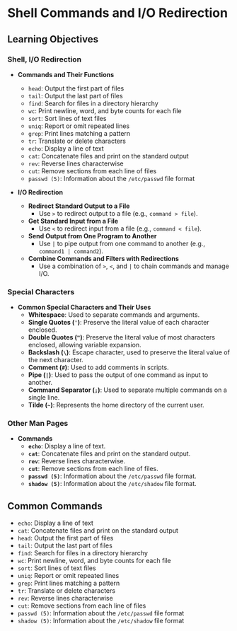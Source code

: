 # Shell Commands and I/O Redirection

## Learning Objectives

### Shell, I/O Redirection

- **Commands and Their Functions**
  - `head`: Output the first part of files
  - `tail`: Output the last part of files
  - `find`: Search for files in a directory hierarchy
  - `wc`: Print newline, word, and byte counts for each file
  - `sort`: Sort lines of text files
  - `uniq`: Report or omit repeated lines
  - `grep`: Print lines matching a pattern
  - `tr`: Translate or delete characters
  - `echo`: Display a line of text
  - `cat`: Concatenate files and print on the standard output
  - `rev`: Reverse lines characterwise
  - `cut`: Remove sections from each line of files
  - `passwd (5)`: Information about the `/etc/passwd` file format

- **I/O Redirection**
  - **Redirect Standard Output to a File**
    - Use `>` to redirect output to a file (e.g., `command > file`).
  - **Get Standard Input from a File**
    - Use `<` to redirect input from a file (e.g., `command < file`).
  - **Send Output from One Program to Another**
    - Use `|` to pipe output from one command to another (e.g., `command1 | command2`).
  - **Combine Commands and Filters with Redirections**
    - Use a combination of `>`, `<`, and `|` to chain commands and manage I/O.

### Special Characters

- **Common Special Characters and Their Uses**
  - **Whitespace**: Used to separate commands and arguments.
  - **Single Quotes (`'`)**: Preserve the literal value of each character enclosed.
  - **Double Quotes (`"`)**: Preserve the literal value of most characters enclosed, allowing variable expansion.
  - **Backslash (`\`)**: Escape character, used to preserve the literal value of the next character.
  - **Comment (`#`)**: Used to add comments in scripts.
  - **Pipe (`|`)**: Used to pass the output of one command as input to another.
  - **Command Separator (`;`)**: Used to separate multiple commands on a single line.
  - **Tilde (`~`)**: Represents the home directory of the current user.

### Other Man Pages

- **Commands**
  - **`echo`**: Display a line of text.
  - **`cat`**: Concatenate files and print on the standard output.
  - **`rev`**: Reverse lines characterwise.
  - **`cut`**: Remove sections from each line of files.
  - **`passwd (5)`**: Information about the `/etc/passwd` file format.
  - **`shadow (5)`**: Information about the `/etc/shadow` file format.

## Common Commands

- `echo`: Display a line of text
- `cat`: Concatenate files and print on the standard output
- `head`: Output the first part of files
- `tail`: Output the last part of files
- `find`: Search for files in a directory hierarchy
- `wc`: Print newline, word, and byte counts for each file
- `sort`: Sort lines of text files
- `uniq`: Report or omit repeated lines
- `grep`: Print lines matching a pattern
- `tr`: Translate or delete characters
- `rev`: Reverse lines characterwise
- `cut`: Remove sections from each line of files
- `passwd (5)`: Information about the `/etc/passwd` file format
- `shadow (5)`: Information about the `/etc/shadow` file format
